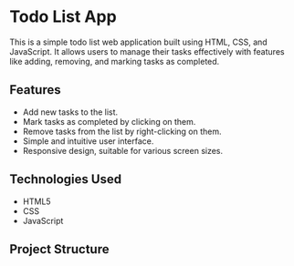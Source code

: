 # Todo List App

This is a simple todo list web application built using HTML, CSS, and JavaScript. It allows users to manage their tasks effectively with features like adding, removing, and marking tasks as completed.

## Features

- Add new tasks to the list.
- Mark tasks as completed by clicking on them.
- Remove tasks from the list by right-clicking on them.
- Simple and intuitive user interface.
- Responsive design, suitable for various screen sizes.

## Technologies Used

- HTML5
- CSS
- JavaScript

## Project Structure

